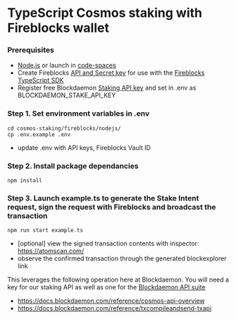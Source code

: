 
# TypeScript Cosmos staking with Fireblocks wallet


### Prerequisites
  - [Node.js](https://nodejs.org/en/download/package-manager) or launch in [code-spaces](https://codespaces.new/Blockdaemon/demo-buildervault-stakingAPI?quickstart=1)
  - Create Fireblocks [API and Secret key](https://developers.fireblocks.com/docs/manage-api-keys) for use with the [Fireblocks TypeScript SDK](https://github.com/fireblocks/ts-sdk)
  - Register free Blockdaemon [Staking API key](https://docs.blockdaemon.com/reference/get-started-staking-api#step-1-sign-up-for-an-api-key) and set in .env as BLOCKDAEMON_STAKE_API_KEY


### Step 1. Set environment variables in .env
```shell
cd cosmos-staking/fireblocks/nodejs/
cp .env.example .env
```
- update .env with API keys, Fireblocks Vault ID

### Step 2. Install package dependancies
```shell
npm install
```

### Step 3. Launch example.ts to generate the Stake Intent request, sign the request with Fireblocks and broadcast the transaction
```shell
npm run start example.ts
```
- [optional] view the signed transaction contents with inspector: https://atomscan.com/
- observe the confirmed transaction through the generated blockexplorer link


This leverages the following operation here at Blockdaemon. You will need a key for our staking API as well as one for the [Blockdaemon API suite](https://docs.blockdaemon.com/docs/quick-start-blockdaemon-api-suite)
- https://docs.blockdaemon.com/reference/cosmos-api-overview
- https://docs.blockdaemon.com/reference/txcompileandsend-txapi
